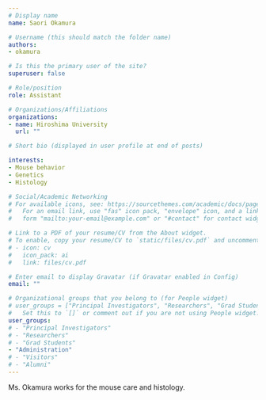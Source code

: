 ```yaml
---
# Display name
name: Saori Okamura

# Username (this should match the folder name)
authors:
- okamura

# Is this the primary user of the site?
superuser: false

# Role/position
role: Assistant

# Organizations/Affiliations
organizations:
- name: Hiroshima University
  url: ""

# Short bio (displayed in user profile at end of posts)

interests:
- Mouse behavior
- Genetics
- Histology

# Social/Academic Networking
# For available icons, see: https://sourcethemes.com/academic/docs/page-builder/#icons
#   For an email link, use "fas" icon pack, "envelope" icon, and a link in the
#   form "mailto:your-email@example.com" or "#contact" for contact widget.

# Link to a PDF of your resume/CV from the About widget.
# To enable, copy your resume/CV to `static/files/cv.pdf` and uncomment the lines below.
# - icon: cv
#   icon_pack: ai
#   link: files/cv.pdf

# Enter email to display Gravatar (if Gravatar enabled in Config)
email: ""

# Organizational groups that you belong to (for People widget)
# user_groups = ["Principal Investigators", "Researchers", "Grad Students", "Administration", "Visitors", "Alumni"]
#   Set this to `[]` or comment out if you are not using People widget.
user_groups:
# - "Principal Investigators"
# - "Researchers"
# - "Grad Students"
- "Administration"
# - "Visitors"
# - "Alumni"
---
```


Ms. Okamura works for the mouse care and histology.
